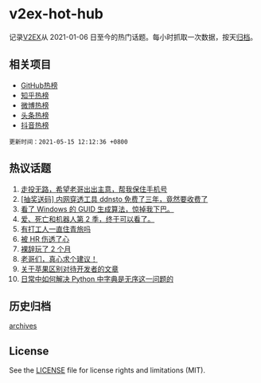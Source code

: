 # v2ex-hot-hub

 记录[V2EX](https://www.v2ex.com/)从 2021-01-06 日至今的热门话题。每小时抓取一次数据，按天[归档](archives)。
 
 ## 相关项目

- [GitHub热榜](https://github.com/lonnyzhang423/github-hot-hub)
- [知乎热榜](https://github.com/lonnyzhang423/zhihu-hot-hub)
- [微博热榜](https://github.com/lonnyzhang423/weibo-hot-hub)
- [头条热榜](https://github.com/lonnyzhang423/toutiao-hot-hub)
- [抖音热榜](https://github.com/lonnyzhang423/douyin-hot-hub)


 `更新时间：2021-05-15 12:12:36 +0800`

## 热议话题

1. [走投无路，希望老哥出出主意，帮我保住手机号](https://www.v2ex.com/t/776991)
1. [[抽奖送码] 内网穿透工具 ddnsto 免费了三年，竟然要收费了](https://www.v2ex.com/t/776964)
1. [看了 Windows 的 GUID 生成算法，惊掉我下巴。](https://www.v2ex.com/t/776972)
1. [爱、死亡和机器人第 2 季，终于可以看了。](https://www.v2ex.com/t/776973)
1. [有打工人一直住青旅吗](https://www.v2ex.com/t/776925)
1. [被 HR 伤透了心](https://www.v2ex.com/t/776906)
1. [裸辞玩了 2 个月](https://www.v2ex.com/t/776907)
1. [老哥们，真心求个建议！](https://www.v2ex.com/t/777011)
1. [关于苹果区别对待开发者的文章](https://www.v2ex.com/t/776920)
1. [日常中如何解决 Python 中字典是无序这一问题的](https://www.v2ex.com/t/776937)

## 历史归档

[archives](archives)

## License

See the [LICENSE](LICENSE) file for license rights and limitations (MIT).
